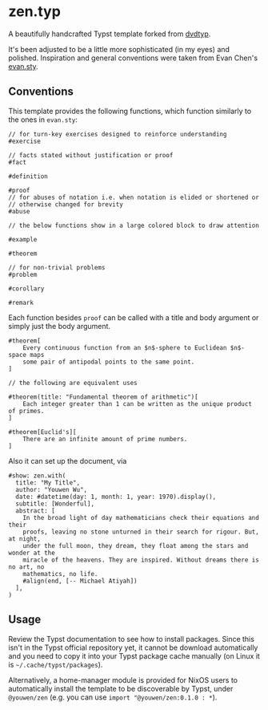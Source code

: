 # zen.typ

A beautifully handcrafted Typst template forked from
[dvdtyp](https://typst.app/universe/package/dvdtyp/).

It's been adjusted to be a little more sophisticated (in my eyes) and polished.
Inspiration and general conventions were taken from Evan Chen's
[evan.sty](https://github.com/vEnhance/dotfiles/blob/main/texmf/tex/latex/evan/evan.sty).

## Conventions

This template provides the following functions, which function similarly to the
ones in `evan.sty`:

```typst
// for turn-key exercises designed to reinforce understanding
#exercise

// facts stated without justification or proof
#fact

#definition

#proof
// for abuses of notation i.e. when notation is elided or shortened or
// otherwise changed for brevity
#abuse

// the below functions show in a large colored block to draw attention

#example

#theorem

// for non-trivial problems
#problem

#corollary

#remark
```

Each function besides `proof` can be called with a title and body argument or simply just the body argument.

```typst
#theorem[
    Every continuous function from an $n$-sphere to Euclidean $n$-space maps
    some pair of antipodal points to the same point.
]

// the following are equivalent uses

#theorem(title: "Fundamental theorem of arithmetic")[
    Each integer greater than 1 can be written as the unique product of primes.
]

#theorem[Euclid's][
    There are an infinite amount of prime numbers.
]
```

Also it can set up the document, via

```typst
#show: zen.with(
  title: "My Title",
  author: "Youwen Wu",
  date: #datetime(day: 1, month: 1, year: 1970).display(),
  subtitle: [Wonderful],
  abstract: [
    In the broad light of day mathematicians check their equations and their
    proofs, leaving no stone unturned in their search for rigour. But, at night,
    under the full moon, they dream, they float among the stars and wonder at the
    miracle of the heavens. They are inspired. Without dreams there is no art, no
    mathematics, no life.
    #align(end, [-- Michael Atiyah])
  ],
)
```

## Usage

Review the Typst documentation to see how to install packages. Since this isn't
in the Typst official repository yet, it cannot be download automatically and
you need to copy it into your Typst package cache manually (on Linux it is
`~/.cache/typst/packages`).

Alternatively, a home-manager module is provided for NixOS users to
automatically install the template to be discoverable by Typst, under
`@youwen/zen` (e.g. you can use `import "@youwen/zen:0.1.0 : *`).
